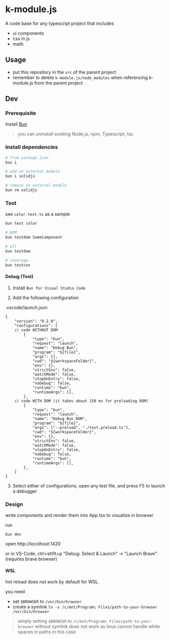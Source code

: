 # k-module.js

A code base for any typescript project that includes

- ui components
- css in js
- math

## Usage

- put this repository in the `src` of the parent project
- remember to delete `k-module.js/node_modules` when referencing k-module.js from the parent project

## Dev

### Prerequisite

Install [Bun](https://bun.sh/)

> you can uninstall existing Node.js, npm, Typescript, tsc 

### Install dependencies

```bash
# from package.json
bun i

# add an external module
bun i solidjs

# remove an external module
bun rm solidjs
```

### Test

see `color.test.ts` as a sample 

```bash
bun test color

# DOM
bun testdom SomeComponent

# all
bun testdom

# coverage
bun testcov
```

#### Debug (Test)

1. Install `Bun for Visual Studio Code`

2. Add the following configuration

.vscode/launch.json

```
{
    "version": "0.2.0",
    "configurations": [
    // code WITHOUT DOM
        {
            "type": "bun",
            "request": "launch",
            "name": "Debug Bun",
            "program": "${file}",
            "args": [],
            "cwd": "${workspaceFolder}",
            "env": {},
            "strictEnv": false,
            "watchMode": false,
            "stopOnEntry": false,
            "noDebug": false,
            "runtime": "bun",
            "runtimeArgs": [],
        },
    // code WITH DOM (it takes about 150 ms for preloading DOM)
        {
            "type": "bun",
            "request": "launch",
            "name": "Debug Bun DOM",
            "program": "${file}",
            "args": ["--preload", "./test.preload.ts"],
            "cwd": "${workspaceFolder}",
            "env": {},
            "strictEnv": false,
            "watchMode": false,
            "stopOnEntry": false,
            "noDebug": false,
            "runtime": "bun",
            "runtimeArgs": [],
        },
    ]
}
```

3. Select either of configurations, open any test file, and press F5 to launch a debugger

### Design

write components and render them into App.tsx to visualize in browser 

run 
```
bun dev
```
open http://locolhost:1420

or in VS-Code, ctrl+shfit+p "Debug: Select & Launch" -> "Launch Brave" (requires brave browser)

#### WSL
hot reload does not work by default for WSL.

you need 
- set `$BROWSER` to `/usr/bin/browser`
- create a symlink `ln -s /c/mnt/Program\ Files/path-to-your-browser /usr/bin/browser`

> simply setting `$BROWSER` to `/c/mnt/Program\ Files/path-to-your-browser` without symlink does not work as linux cannot handle white spaces in paths in this case

